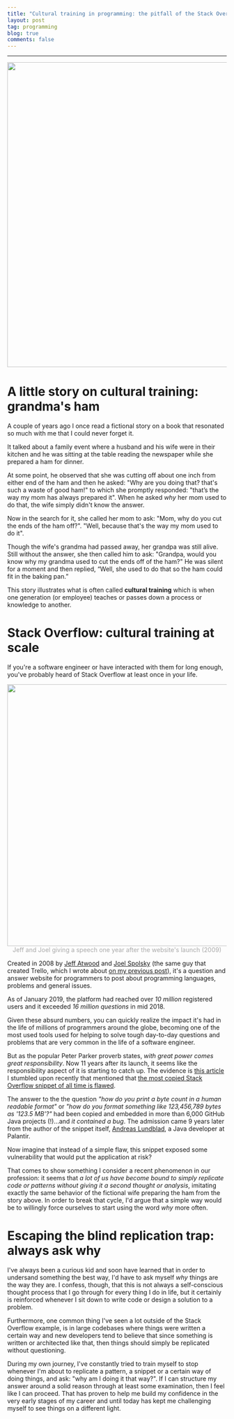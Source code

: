 ```yaml
---
title: "Cultural training in programming: the pitfall of the Stack Overflow phenomenon"
layout: post
tag: programming
blog: true
comments: false
---
```


------------------------------------

<div style="text-align:center" markdown="1">
<img src="https://user-images.githubusercontent.com/6345197/70920688-9ae82400-1fe8-11ea-9ecb-f927c4232d71.png" width="699" class="img-responsive center-block" />
</div>

# A little story on cultural training: grandma's ham

A couple of years ago I once read a fictional story on a book that resonated so much with me that I could never forget it. 

It talked about a family event where a husband and his wife were in their kitchen and he was sitting at the table reading the newspaper while she prepared a ham for dinner. 

At some point, he observed that she was cutting off about one inch from either end of the ham and then he asked: "Why are you doing that? that's such a waste of good ham!" to which she promptly responded: "that’s the way my mom has always prepared it". When he asked *why* her mom used to do that, the wife simply didn't know the answer.

Now in the search for it, she called her mom to ask: "Mom, why do you cut the ends of the ham off?". "Well, because that's the way my mom used to do it".

Though the wife's grandma had passed away, her grandpa was still alive. Still without the answer, she then called him to ask: "Grandpa, would you know why my grandma used to cut the ends off of the ham?" He was silent for a moment and then replied, “Well, she used to do that so the ham could fit in the baking pan.”

This story illustrates what is often called **cultural training** which is when one generation (or employee) teaches or passes down a process or knowledge to another. 

# Stack Overflow: cultural training at scale

If you're a software engineer or have interacted with them for long enough, you've probably heard of Stack Overflow at least once in your life.

<div style="text-align:center" markdown="1">
<img src="https://user-images.githubusercontent.com/6345197/70921763-8dcc3480-1fea-11ea-951a-0c1abed6ad43.jpeg" width="600" class="img-responsive center-block" />
<div style="text-align:center" markdown="1">
<span style="color:#aaa;">Jeff and Joel giving a speech one year after the website's launch (2009)</span>
</div>
</div>


Created in 2008 by <a href="https://en.wikipedia.org/wiki/Jeff_Atwood" target="_blank">Jeff Atwood</a> and <a href="https://en.wikipedia.org/wiki/Joel_Spolsky" target="_blank">Joel Spolsky</a> (the same guy that created Trello, which I wrote about <a href="https://toribeiro.com/taking-your-trello-board-to-the-next-level-essential-plugins-to-boost-its-power/" target="_blank">on my previous post</a>), it's a question and answer website for programmers to post about programming languages, problems and general issues.

As of January 2019, the platform had reached over *10 million* registered users and it exceeded *16 million questions* in mid 2018.

Given these absurd numbers, you can quickly realize the impact it's had in the life of millions of programmers around the globe, becoming one of the most used tools used for helping to solve tough day-to-day questions and problems that are very common in the life of a software engineer.

But as the popular Peter Parker proverb states, *with great power comes great responsibility*. Now 11 years after its launch, it seems like the responsibility aspect of it is starting to catch up. The evidence is <a href="https://www.zdnet.com/article/the-most-copied-stackoverflow-java-code-snippet-contains-a-bug/" target="_blank">this article</a> I stumbled upon recently that mentioned that <a href="https://programming.guide/worlds-most-copied-so-snippet.html" target="_blank">the most copied Stack Overflow snippet of all time is flawed</a>.

The answer to the the question *"how do you print a byte count in a human readable format"* or *"how do you format something like 123,456,789 bytes as '123.5 MB'?"* had been copied and embedded in more than 6,000 GitHub Java projects (!)...and *it contained a bug*. The admission came 9 years later from the author of the snippet itself, <a href="https://aioo.be/" target="_blank">Andreas Lundblad</a>, a Java developer at Palantir. 

Now imagine that instead of a simple flaw, this snippet exposed some vulnerability that would put the application at risk?

That comes to show something I consider a recent phenomenon in our profession: it seems that *a lot of us have become bound to simply replicate code or patterns without giving it a second thought or analysis*, imitating exactly the same behavior of the fictional wife preparing the ham from the story above. In order to break that cycle, I'd argue that a simple way would be to willingly force ourselves to start using the word *why* more often.

# Escaping the blind replication trap: always ask why

I've always been a curious kid and soon have learned that in order to undersand something the best way, I'd have to ask myself *why* things are the way they are. I confess, though, that this is not always a self-conscious thought process that I go through for every thing I do in life, but it certainly is reinforced whenever I sit down to write code or design a solution to a problem. 

Furthermore, one common thing I've seen a lot outside of the Stack Overflow example, is in large codebases where things were written a certain way and new developers tend to believe that since something is written or architected like that, then things should simply be replicated without questioning. 

During my own journey, I've constantly tried to train myself to stop whenever I'm about to replicate a pattern, a snippet or a certain way of doing things, and ask: "why am I doing it that way?". If I can structure my answer around a solid reason through at least some examination, then I feel like I can proceed. That has proven to help me build my confidence in the very early stages of my career and until today has kept me challenging myself to see things on a different light.